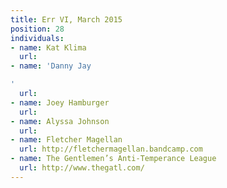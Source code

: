 ```yaml
---
title: Err VI, March 2015
position: 28
individuals:
- name: Kat Klima
  url: 
- name: 'Danny Jay

'
  url: 
- name: Joey Hamburger
  url: 
- name: Alyssa Johnson
  url: 
- name: Fletcher Magellan
  url: http://fletchermagellan.bandcamp.com
- name: The Gentlemen’s Anti-Temperance League
  url: http://www.thegatl.com/
---
```


